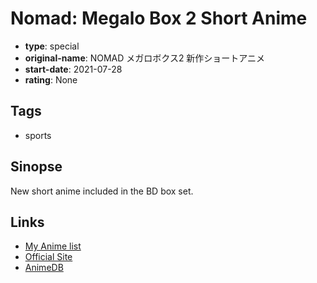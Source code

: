 # Nomad: Megalo Box 2 Short Anime

-   **type**: special
-   **original-name**: NOMAD メガロボクス2 新作ショートアニメ
-   **start-date**: 2021-07-28
-   **rating**: None

## Tags

-   sports

## Sinopse

New short anime included in the BD box set.

## Links

-   [My Anime list](https://myanimelist.net/anime/48678/Nomad__Megalo_Box_2_Short_Anime)
-   [Official Site](https://megalobox.com/bluray/)
-   [AnimeDB](http://anidb.info/perl-bin/animedb.pl?show=anime&aid=15271)
